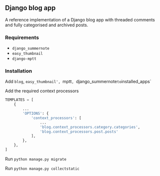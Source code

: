 ## Django blog app 

A reference implementation of a Django blog app with threaded comments and fully categorised and archived posts.

### Requirements

* `django_summernote`
* `easy_thumbnail`
* `django-mptt`

### Installation

Add `blog`, `easy_thumbnail', `mptt`, `django_summernote` to `installed_apps`

Add the required context processors

```python
TEMPLATES = [
    {
        ...
        'OPTIONS': {
            'context_processors': [
                ...
                'blog.context_processors.category.categories',
                'blog.context_processors.post.posts'
            ],
        },
    },
]
```

Run `python manage.py migrate`

Run `python manage.py collectstatic`